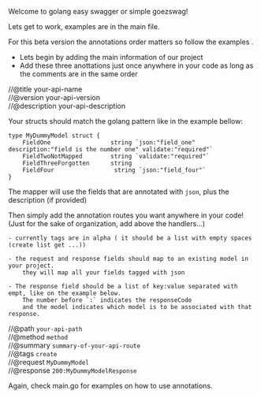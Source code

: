 Welcome to golang easy swagger or simple goezswag!
    
Lets get to work, examples are in the main file.

For this beta version the annotations order matters so follow the examples .

- Lets begin by adding the main information of our project  
- Add these three anottations just once anywhere in your code as long as the comments are in the same order

//@title your-api-name  
//@version your-api-version  
//@description your-api-description  

Your structs should match the golang pattern like in the example bellow:

    type MyDummyModel struct {
    	FieldOne	             string `json:"field_one" description:"field is the number one" validate:"required"`
    	FieldTwoNotMapped        string `validate:"required"`
    	FieldThreeForgotten      string
    	FieldFour			      string `json:"field_four"`
    }

The mapper will use the fields that are annotated with `json`, plus the description (if provided)

Then simply add the annotation routes you want  anywhere in your code! (Just for the sake of organization, add above the handlers...)  

	- currently tags are in alpha ( it should be a list with empty spaces (create list get ...))

	- the request and response fields should map to an existing model in your project.
	    they will map all your fields tagged with json
	
	- The response field should be a list of key:value separated with empt, like on the example below.  
	    The number before `:` indicates the responseCode   
	    and the model indicates which model is to be associated with that response.     

//@path `your-api-path`  
//@method `method`  
//@summary `summary-of-your-api-route`  
//@tags `create`  
//@request `MyDummyModel`  
//@response `200:MyDummyModelResponse`  


Again, check main.go for examples on how to use annotations.
